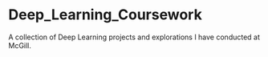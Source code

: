 # Deep_Learning_Coursework
A collection of Deep Learning projects and explorations I have conducted at McGill.
